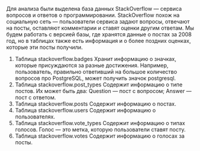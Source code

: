 Для анализа были выделена база данных StackOverflow — сервиса вопросов и ответов о программировании. StackOverflow похож на социальную сеть — пользователи сервиса задают вопросы, отвечают на посты, оставляют комментарии и ставят оценки другим ответам. Мы будем работать с версией базы, где хранятся данные о постах за 2008 год, но в таблицах также есть информация и о более поздних оценках, которые эти посты получили.

1) Таблица stackoverflow.badges
Хранит информацию о значках, которые присуждаются за разные достижения. Например, пользователь, правильно ответивший на большое количество вопросов про PostgreSQL, может получить значок postgresql.
2) Таблица stackoverflow.post_types
Содержит информацию о типе постов. Их может быть два:
Question — пост с вопросом;
Answer — пост с ответом.
3) Таблица stackoverflow.posts
Содержит информацию о постах.
4) Таблица stackoverflow.users
Содержит информацию о пользователях.
5) Таблица stackoverflow.vote_types
Содержит информацию о типах голосов. Голос — это метка, которую пользователи ставят посту.
6) Таблица stackoverflow.votes
Содержит информацию о голосах за посты. 
